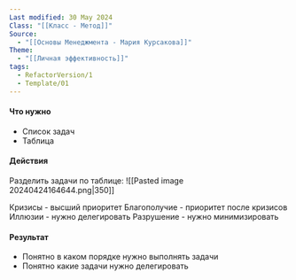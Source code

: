 ```yaml
---
Last modified: 30 May 2024
Class: "[[Класс - Метод]]"
Source:
  - "[[Основы Менеджмента - Мария Курсакова]]"
Theme:
  - "[[Личная эффективность]]"
tags:
  - RefactorVersion/1
  - Template/01
---
```

#### Что нужно
- Список задач
- Таблица

#### Действия
Разделить задачи по таблице:
![[Pasted image 20240424164644.png|350]]

Кризисы - высший приоритет
Благополучие - приоритет после кризисов
Иллюзии - нужно делегировать
Разрушение - нужно минимизировать

#### Результат
- Понятно в каком порядке нужно выполнять задачи
- Понятно какие задачи нужно делегировать